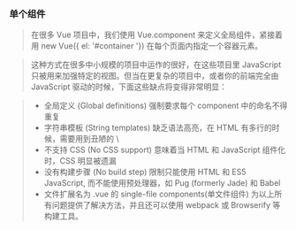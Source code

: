 ### 单个组件

> 在很多 Vue 项目中，我们使用 Vue.component 来定义全局组件，紧接着用 new Vue({ el: '#container '}) 在每个页面内指定一个容器元素。

> 这种方式在很多中小规模的项目中运作的很好，在这些项目里 JavaScript 只被用来加强特定的视图。但当在更复杂的项目中，或者你的前端完全由 JavaScript 驱动的时候，下面这些缺点将变得非常明显：

> * 全局定义 (Global definitions) 强制要求每个 component 中的命名不得重复
> * 字符串模板 (String templates) 缺乏语法高亮，在 HTML 有多行的时候，需要用到丑陋的 \
> * 不支持 CSS (No CSS support) 意味着当 HTML 和 JavaScript 组件化时，CSS 明显被遗漏
> * 没有构建步骤 (No build step) 限制只能使用 HTML 和 ES5 JavaScript, 而不能使用预处理器，如 Pug (formerly Jade) 和 Babel
> * 文件扩展名为 .vue 的 single-file components(单文件组件) 为以上所有问题提供了解决方法，并且还可以使用 webpack 或 Browserify 等构建工具。